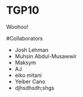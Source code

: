 # TGP10

Woohoo!



#Collaborators

- Josh Lehman
- Muhsin Abdul-Musawwir
- Maksym
- AJ
- eiko mitani
- Yeiber Cano
- djhsdhsdh;shgs
